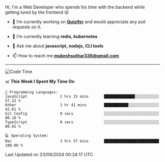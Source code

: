 Hi, I'm a Web Developer who spends his time with the backend while getting lured by the frontend 😜

- 🔭 I’m currently working on **[Quizifer](https://github.com/SutharMukesh/Quizifer/)** and would appreciate any pull requests on it.

- 🌱 I’m currently learning **redis, kubernetes**

- 💬 Ask me about **javascript, nodejs, CLI tools**

- 📫 How to reach me **mukeshsuthar336@gmail.com**

---
<!--START_SECTION:waka-->
![Code Time](http://img.shields.io/badge/Code%20Time-3%2C002%20hrs%2032%20mins-blue)

📊 **This Week I Spent My Time On** 

```text
💬 Programming Languages: 
JavaScript               2 hrs 15 mins       ██████████████░░░░░░░░░░░   57.22 % 
Other                    1 hr 41 mins        ███████████░░░░░░░░░░░░░░   42.61 % 
Git Config               0 secs              ░░░░░░░░░░░░░░░░░░░░░░░░░   00.16 % 
TypeScript               0 secs              ░░░░░░░░░░░░░░░░░░░░░░░░░   00.02 % 

💻 Operating System: 
Mac                      3 hrs 57 mins       █████████████████████████   100.00 % 
```


 Last Updated on 23/06/2024 00:24:17 UTC
<!--END_SECTION:waka-->
